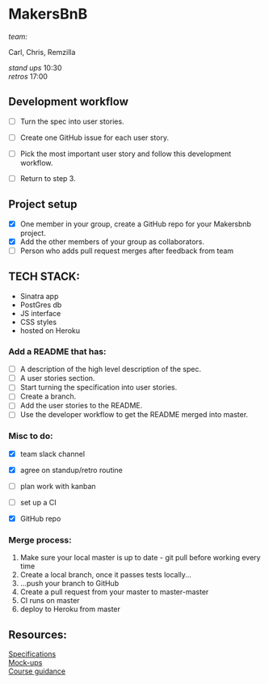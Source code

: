 # MakersBnB

_team:_ 

Carl, Chris, Remzilla

_stand ups_ 10:30  
_retros_ 17:00  


## Development workflow

- [ ] Turn the spec into user stories.
- [ ] Create one GitHub issue for each user story.
- [ ] Pick the most important user story and follow this development workflow.
- [ ] Return to step 3.


## Project setup  

- [x] One member in your group, create a GitHub repo for your Makersbnb project.
- [x] Add the other members of your group as collaborators.
- [ ] Person who adds pull request merges after feedback from team

## TECH STACK:

- Sinatra app 
- PostGres db  
- JS interface
- CSS styles
- hosted on Heroku


### Add a README that has:

- [ ] A description of the high level description of the spec.
- [ ] A user stories section.
- [ ] Start turning the specification into user stories.
- [ ] Create a branch.
- [ ] Add the user stories to the README.
- [ ] Use the developer workflow to get the README merged into master.

### Misc to do:

- [x] team slack channel
- [x] agree on standup/retro routine
- [ ] plan work with kanban
- [ ] set up a CI
- [x] GitHub repo


### Merge process:

1. Make sure your local master is up to date - git pull before working every time
2. Create a local branch, once it passes tests locally...
3. ...push your branch to GitHub
4. Create a pull request from your master to master-master
5. CI runs on master
6. deploy to Heroku from master



## Resources:

[Specifications](https://github.com/makersacademy/course/blob/master/makersbnb/specification_and_mockups.md)  
[Mock-ups](https://github.com/makersacademy/course/blob/master/makersbnb/makers_bnb_images/MakersBnB_mockups.pdf)  
[Course guidance](https://github.com/makersacademy/course/tree/master/makersbnb#development-workflow)  